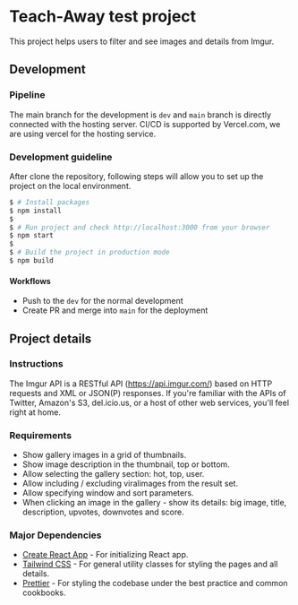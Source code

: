 # Teach-Away test project

This project helps users to filter and see images and details from Imgur.

## Development

### Pipeline

The main branch for the development is `dev` and `main` branch is directly connected with the hosting server.
CI/CD is supported by Vercel.com, we are using vercel for the hosting service.

### Development guideline

After clone the repository, following steps will allow you to set up the project on the local environment. 

```bash
$ # Install packages
$ npm install
$
$ # Run project and check http://localhost:3000 from your browser
$ npm start
$
$ # Build the project in production mode
$ npm build
```

#### Workflows
* Push to the `dev` for the normal development
* Create PR and merge into `main` for the deployment

## Project details

### Instructions

The Imgur API is a RESTful API (https://api.imgur.com/) based on HTTP requests and XML or JSON(P) responses. If you're familiar with the APIs of Twitter, Amazon's S3, del.icio.us, or a host of other web services, you'll feel right at home.

### Requirements

* Show gallery images in a grid of thumbnails.
* Show image description in the thumbnail, top or bottom.
* Allow selecting the gallery section: hot, top, user.
* Allow including / excluding viralimages from the result set.
* Allow specifying window and sort parameters.
* When clicking an image in the gallery - show its details: big image, title, description, upvotes, downvotes and score.

### Major Dependencies

* [Create React App](https://create-react-app.dev/) - For initializing React app.
* [Tailwind CSS](https://tailwindcss.com/) - For general utility classes for styling the pages and all details.
* [Prettier](https://prettier.io/) - For styling the codebase under the best practice and common cookbooks. 
